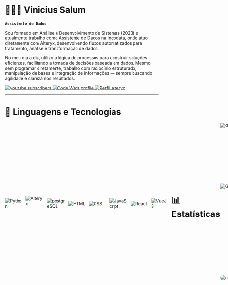 # 👩🏻‍💻 Vinicius Salum

**`Assistente de Dados`**

Sou formado em Análise e Desenvolvimento de Sistemas (2023) e atualmente trabalho como Assistente de Dados na Incodata, onde atuo diretamente com Alteryx, desenvolvendo fluxos automatizados para tratamento, análise e transformação de dados.

No meu dia a dia, utilizo a lógica de processos para construir soluções eficientes, facilitando a tomada de decisões baseada em dados. Mesmo sem programar diretamente, trabalho com raciocínio estruturado, manipulação de bases e integração de informações — sempre buscando agilidade e clareza nos resultados.


<div>
    <a href="https://www.linkedin.com/in/vinicius-mendes-salum/">
        <img 
            alt="youtube subscribers" 
            title="Acesse meu linkedin" 
            src="https://img.shields.io/badge/LinkedIn-0077B5?style=for-the-badge&logo=linkedin&logoColor=white"
        />
    </a>
    <a href="https://www.codewars.com/users/salumvinicius">
        <img 
            alt="Code Wars profile" 
            title="Code Wars profile" 
            src="https://img.shields.io/badge/Codewars-B1361E.svg?style=for-the-badge&logo=Codewars&logoColor=white"
        />
    </a> 
    <a href="https://community.alteryx.com/t5/user/viewprofilepage/user-id/715041">
        <img 
            alt="Perfil alteryx" 
            title="Perfil alteryx" 
            src="https://img.shields.io/badge/Alteryx-0078C0.svg?style=for-the-badge&logo=Alteryx&logoColor=white"
        />
    </a>

</div>

---

# 🤖 Linguagens e Tecnologias

<div style="display: flex; align-items: center; justify-content: space-between;">
    <div style="display: flex; align-items: center;">
        <img alt="Python" title="Python" width="60px" style="padding-right: 10px;" src="https://cdn.jsdelivr.net/gh/devicons/devicon@latest/icons/python/python-original.svg" />
        <img alt="Alteryx" title="Alteryx" height="50px" style="padding-right: 10px;" src="https://cdn.brandfetch.io/id9_d11aqZ/theme/dark/logo.svg?c=1bxid64Mup7aczewSAYMX&t=1667654409228" />
        <img alt="postgreSQL" title="postgreSQL" width="60px" style="padding-right: 10px;" src="https://cdn.jsdelivr.net/gh/devicons/devicon@latest/icons/postgresql/postgresql-original.svg" />
        <img alt="HTML" title="HTML" width="60px" style="padding-right: 10px;" src="https://cdn.jsdelivr.net/gh/devicons/devicon@latest/icons/html5/html5-original.svg" />
        <img alt="CSS" title="CSS" width="60px" style="padding-right: 10px;" src="https://cdn.jsdelivr.net/gh/devicons/devicon@latest/icons/css3/css3-original.svg" />
        <img alt="JavaScript" title="JavaScript" width="60px" style="padding-right: 10px;" src="https://cdn.jsdelivr.net/gh/devicons/devicon@latest/icons/javascript/javascript-original.svg" />
        <img alt="React" title="React" width="60px" style="padding-right: 10px;" src="https://cdn.jsdelivr.net/gh/devicons/devicon@latest/icons/react/react-original.svg" />
        <img alt="VueJS" title="VueJS" width="60px" style="padding-right: 10px;" src="https://cdn.jsdelivr.net/gh/devicons/devicon@latest/icons/vuejs/vuejs-original.svg"/>
    </div>


<br/>



---


<h1>📊 Estatísticas</h1>

<div style="display: inline_block">
  <img 
    align="left" 
    alt="GitHub Stats" 
    height="200" 
    style="padding-right: 10px;" 
    src="https://github-readme-stats.vercel.app/api?username=Viniciusmendessalum&show_icons=true&theme=tokyonight&include_all_commits=true&locale=pt-br" 
  />

<img 
      align="left" 
      alt="GitHub Stats" 
      height="300" 
      src="https://github-readme-stats.vercel.app/api/top-langs/?username=Viniciusmendessalum&theme=tokyonight&layout=compact&custom_title=Tecnologias&langs_count=9" 
  />
  

  <img
      src="https://media4.giphy.com/media/v1.Y2lkPTc5MGI3NjExa3Q4ZTFhYWowZHZnYjBpbXBzdDNuZ3hubjMwNDZhbG9na3M0OG5nZyZlcD12MV9pbnRlcm5hbF9naWZfYnlfaWQmY3Q9Zw/78XCFBGOlS6keY1Bil/giphy.gif?v=2"
      width="200"
      style="border-radius:12px; display:block;"
      alt="coding gif"
    />

</div>

<br/>
<br/>
<br/>
<br/>
<br/>
<br/>
<br/>
<br/>
<br/>
<br/>

<div style="display: inline_block">

![Snake animation](https://github.com/viniciussalum0405/viniciussalum0405/blob/output/github-contribution-grid-snake.svg)

</div>




